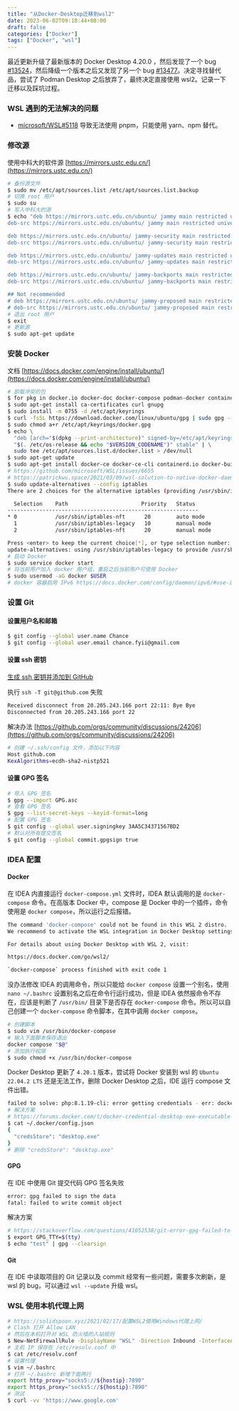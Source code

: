 ```yaml
---
title: "从Docker-Desktop迁移到wsl2"
date: 2023-06-02T09:18:44+08:00
draft: false
categories: ["Docker"]
tags: ["Docker", "wsl"]
---
```


最近更新升级了最新版本的 Docker Desktop 4.20.0 ，然后发现了一个 bug [#13524](https://github.com/docker/for-win/issues/13524)，然后降级一个版本之后又发现了另一个 bug [#13477](https://github.com/docker/for-win/issues/13477)。决定寻找替代品，尝试了 Podman Desktop 之后放弃了，最终决定直接使用 wsl2。记录一下迁移以及踩坑过程。

### WSL 遇到的无法解决的问题

- [microsoft/WSL#5118](https://github.com/microsoft/WSL/issues/5118)
  导致无法使用 pnpm，只能使用 yarn、npm 替代。

### 修改源

使用中科大的软件源 [https://mirrors.ustc.edu.cn/](https://mirrors.ustc.edu.cn/)

```bash
# 备份源文件
$ sudo mv /etc/apt/sources.list /etc/apt/sources.list.backup
# 切换 root 用户
$ sudo su
# 写入中科大的源
$ echo "deb https://mirrors.ustc.edu.cn/ubuntu/ jammy main restricted universe multiverse
deb-src https://mirrors.ustc.edu.cn/ubuntu/ jammy main restricted universe multiverse

deb https://mirrors.ustc.edu.cn/ubuntu/ jammy-security main restricted universe multiverse
deb-src https://mirrors.ustc.edu.cn/ubuntu/ jammy-security main restricted universe multiverse

deb https://mirrors.ustc.edu.cn/ubuntu/ jammy-updates main restricted universe multiverse
deb-src https://mirrors.ustc.edu.cn/ubuntu/ jammy-updates main restricted universe multiverse

deb https://mirrors.ustc.edu.cn/ubuntu/ jammy-backports main restricted universe multiverse
deb-src https://mirrors.ustc.edu.cn/ubuntu/ jammy-backports main restricted universe multiverse

## Not recommended
# deb https://mirrors.ustc.edu.cn/ubuntu/ jammy-proposed main restricted universe multiverse
# deb-src https://mirrors.ustc.edu.cn/ubuntu/ jammy-proposed main restricted universe multiverse" > /etc/apt/sources.list
# 退出 root 用户
$ exit
# 更新源
$ sudo apt-get update
```

### 安装 Docker

文档 [https://docs.docker.com/engine/install/ubuntu/](https://docs.docker.com/engine/install/ubuntu/)

```bash
# 卸载冲突的包
$ for pkg in docker.io docker-doc docker-compose podman-docker containerd runc; do sudo apt-get remove $pkg; done
$ sudo apt-get install ca-certificates curl gnupg
$ sudo install -m 0755 -d /etc/apt/keyrings
$ curl -fsSL https://download.docker.com/linux/ubuntu/gpg | sudo gpg --dearmor -o /etc/apt/keyrings/docker.gpg
$ sudo chmod a+r /etc/apt/keyrings/docker.gpg
$ echo \
  "deb [arch="$(dpkg --print-architecture)" signed-by=/etc/apt/keyrings/docker.gpg] https://download.docker.com/linux/ubuntu \
  "$(. /etc/os-release && echo "$VERSION_CODENAME")" stable" | \
  sudo tee /etc/apt/sources.list.d/docker.list > /dev/null
$ sudo apt-get update
$ sudo apt-get install docker-ce docker-ce-cli containerd.io docker-buildx-plugin docker-compose-plugin
# https://github.com/microsoft/WSL/issues/6655
# https://patrickwu.space/2021/03/09/wsl-solution-to-native-docker-daemon-not-starting/
$ sudo update-alternatives --config iptables
There are 2 choices for the alternative iptables (providing /usr/sbin/iptables).

  Selection    Path                       Priority   Status
------------------------------------------------------------
* 0            /usr/sbin/iptables-nft      20        auto mode
  1            /usr/sbin/iptables-legacy   10        manual mode
  2            /usr/sbin/iptables-nft      20        manual mode

Press <enter> to keep the current choice[*], or type selection number: 1
update-alternatives: using /usr/sbin/iptables-legacy to provide /usr/sbin/iptables (iptables) in manual mode
# 启动 Docker
$ sudo service docker start
# 将当前用户加入 docker 用户组，重启之后当前用户可使用 Docker
$ sudo usermod -aG docker $USER
# docker 容器启用 IPv6 https://docs.docker.com/config/daemon/ipv6/#use-ipv6-for-the-default-bridge-network
```

### 设置 Git

#### 设置用户名和邮箱

```bash
$ git config --global user.name Chance
$ git config --global user.email chance.fyii@gmail.com
```

#### 设置 ssh 密钥

[生成 ssh 密钥并添加到 GitHub](https://docs.github.com/zh/authentication/connecting-to-github-with-ssh/generating-a-new-ssh-key-and-adding-it-to-the-ssh-agent)

执行 `ssh -T git@github.com` 失败

```bash
Received disconnect from 20.205.243.166 port 22:11: Bye Bye
Disconnected from 20.205.243.166 port 22
```

解决办法 [https://github.com/orgs/community/discussions/24206](https://github.com/orgs/community/discussions/24206)

```bash
# 创建 ~/.ssh/config 文件，添加以下内容
Host github.com
KexAlgorithms=ecdh-sha2-nistp521
```

#### 设置 GPG 签名

```bash
# 导入 GPG 签名
$ gpg --import GPG.asc
# 查看 GPG 签名
$ gpg --list-secret-keys --keyid-format=long
# 配置 GPG 签名
$ git config --global user.signingkey 3AA5C34371567BD2
# 默认对所有提交签名
$ git config --global commit.gpgsign true
```

### IDEA 配置

#### Docker

在 IDEA 内直接运行 `docker-compose.yml` 文件时，IDEA 默认调用的是 `docker-compose` 命令。在高版本 Docker 中，compose 是 Docker 中的一个插件，命令使用是 `docker compose`，所以运行之后报错。

```bash
The command 'docker-compose' could not be found in this WSL 2 distro.
We recommend to activate the WSL integration in Docker Desktop settings.

For details about using Docker Desktop with WSL 2, visit:

https://docs.docker.com/go/wsl2/

`docker-compose` process finished with exit code 1
```

没办法修改 IDEA 的调用命令，所以只能给 `docker compose` 设置一个别名，使用 `nano ~/.bashrc` 设置别名之后在命令行运行成功，但是 IDEA 依然报命令不存在，应该是判断了 `/usr/bin/` 目录下是否存在 `docker-compose` 命令。所以可以自己创建一个 `docker-compose` 命令脚本，在其中调用 `docker compose`。

```bash
# 创建脚本
$ sudo vim /usr/bin/docker-compose
# 输入下面脚本保存退出
docker compose "$@"
# 添加执行权限
$ sudo chmod +x /usr/bin/docker-compose
```

Docker Desktop 更新了 `4.20.1` 版本，尝试将 Docker 安装到 wsl 的 `Ubuntu 22.04.2 LTS` 还是无法工作，删除 Docker Desktop 之后，IDE 运行 compose 文件出错。

```bash
failed to solve: php:8.1.19-cli: error getting credentials - err: docker-credential-desktop.exe resolves to executable in current directory (./docker-credential-desktop.exe), out: ``
# 解决方案
# https://forums.docker.com/t/docker-credential-desktop-exe-executable-file-not-found-in-path-using-wsl2/100225
$ cat ~/.docker/config.json
{
  "credsStore": "desktop.exe"
}
# 删除 "credsStore": "desktop.exe"
```

#### GPG

在 IDE 中使用 Git 提交代码 GPG 签名失败

```bash
error: gpg failed to sign the data
fatal: failed to write commit object
```

解决方案

```bash
# https://stackoverflow.com/questions/41052538/git-error-gpg-failed-to-sign-data
$ export GPG_TTY=$(tty)
$ echo "test" | gpg --clearsign
```

#### Git

在 IDE 中读取项目的 Git 记录以及 commit 经常有一些问题，需要多次刷新，是 wsl 的 bug，可以通过 `wsl --update` 升级 wsl。

### WSL 使用本机代理上网

```bash
# https://solidspoon.xyz/2021/02/17/配置WSL2使用Windows代理上网/
# Clash 打开 Allow LAN
# 然后在本机打开对 WSL 防火墙的入站规则
$ New-NetFirewallRule -DisplayName "WSL" -Direction Inbound -InterfaceAlias "vEthernet (WSL)" -Action Allow
# 主机 IP 保存在 /etc/resolv.conf 中
$ cat /etc/resolv.conf
# 设置代理
$ vim ~/.bashrc
# 打开 ~/.bashrc 新增下面两行
export http_proxy="socks5://${hostip}:7890"
export https_proxy="socks5://${hostip}:7890"
# 测试
$ curl -vv 'https://www.google.com'
```
